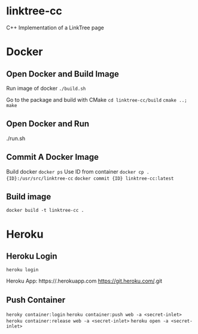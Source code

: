 # linktree-cc
C++ Implementation of a LinkTree page
# Docker 

## Open Docker and Build Image
Run image of docker
`./build.sh` 

Go to the package and build with CMake
`cd linktree-cc/build`
`cmake ..; make`

## Open Docker and Run
./run.sh

## Commit A Docker Image
Build docker
`docker ps`
Use ID from container
`docker cp . {ID}:/usr/src/linktree-cc`
`docker commit {ID} linktree-cc:latest`

## Build image
`docker build -t linktree-cc .`
# Heroku

## Heroku Login

`heroku login`

Heroku App:
https://<secret-inlet>.herokuapp.com
https://git.heroku.com/<secret-inlet>.git

## Push Container
`heroky container:login`
`heroku container:push web -a <secret-inlet>`
`heroku container:release web -a <secret-inlet>`
`heroku open -a <secret-inlet>`

